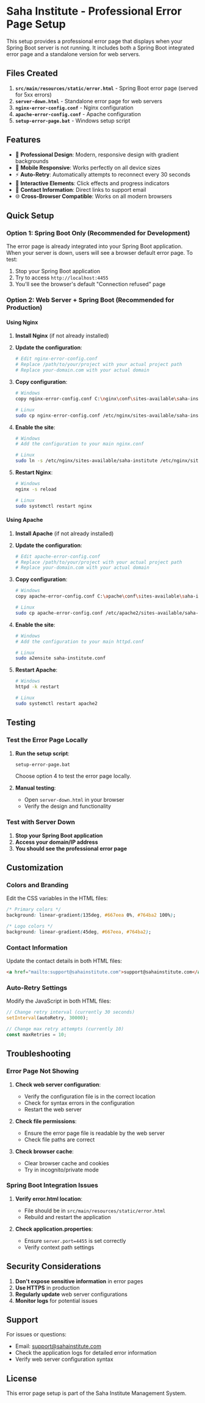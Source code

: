 # Saha Institute - Professional Error Page Setup

This setup provides a professional error page that displays when your Spring Boot server is not running. It includes both a Spring Boot integrated error page and a standalone version for web servers.

## Files Created

1. **`src/main/resources/static/error.html`** - Spring Boot error page (served for 5xx errors)
2. **`server-down.html`** - Standalone error page for web servers
3. **`nginx-error-config.conf`** - Nginx configuration
4. **`apache-error-config.conf`** - Apache configuration
5. **`setup-error-page.bat`** - Windows setup script

## Features

- 🎨 **Professional Design**: Modern, responsive design with gradient backgrounds
- 📱 **Mobile Responsive**: Works perfectly on all device sizes
- ⚡ **Auto-Retry**: Automatically attempts to reconnect every 30 seconds
- 🔧 **Interactive Elements**: Click effects and progress indicators
- 📧 **Contact Information**: Direct links to support email
- 🌐 **Cross-Browser Compatible**: Works on all modern browsers

## Quick Setup

### Option 1: Spring Boot Only (Recommended for Development)

The error page is already integrated into your Spring Boot application. When your server is down, users will see a browser default error page. To test:

1. Stop your Spring Boot application
2. Try to access `http://localhost:4455`
3. You'll see the browser's default "Connection refused" page

### Option 2: Web Server + Spring Boot (Recommended for Production)

#### Using Nginx

1. **Install Nginx** (if not already installed)
2. **Update the configuration**:
   ```bash
   # Edit nginx-error-config.conf
   # Replace /path/to/your/project with your actual project path
   # Replace your-domain.com with your actual domain
   ```

3. **Copy configuration**:
   ```bash
   # Windows
   copy nginx-error-config.conf C:\nginx\conf\sites-available\saha-institute
   
   # Linux
   sudo cp nginx-error-config.conf /etc/nginx/sites-available/saha-institute
   ```

4. **Enable the site**:
   ```bash
   # Windows
   # Add the configuration to your main nginx.conf
   
   # Linux
   sudo ln -s /etc/nginx/sites-available/saha-institute /etc/nginx/sites-enabled/
   ```

5. **Restart Nginx**:
   ```bash
   # Windows
   nginx -s reload
   
   # Linux
   sudo systemctl restart nginx
   ```

#### Using Apache

1. **Install Apache** (if not already installed)
2. **Update the configuration**:
   ```bash
   # Edit apache-error-config.conf
   # Replace /path/to/your/project with your actual project path
   # Replace your-domain.com with your actual domain
   ```

3. **Copy configuration**:
   ```bash
   # Windows
   copy apache-error-config.conf C:\apache\conf\sites-available\saha-institute.conf
   
   # Linux
   sudo cp apache-error-config.conf /etc/apache2/sites-available/saha-institute.conf
   ```

4. **Enable the site**:
   ```bash
   # Windows
   # Add the configuration to your main httpd.conf
   
   # Linux
   sudo a2ensite saha-institute.conf
   ```

5. **Restart Apache**:
   ```bash
   # Windows
   httpd -k restart
   
   # Linux
   sudo systemctl restart apache2
   ```

## Testing

### Test the Error Page Locally

1. **Run the setup script**:
   ```bash
   setup-error-page.bat
   ```
   Choose option 4 to test the error page locally.

2. **Manual testing**:
   - Open `server-down.html` in your browser
   - Verify the design and functionality

### Test with Server Down

1. **Stop your Spring Boot application**
2. **Access your domain/IP address**
3. **You should see the professional error page**

## Customization

### Colors and Branding

Edit the CSS variables in the HTML files:

```css
/* Primary colors */
background: linear-gradient(135deg, #667eea 0%, #764ba2 100%);

/* Logo colors */
background: linear-gradient(45deg, #667eea, #764ba2);
```

### Contact Information

Update the contact details in both HTML files:

```html
<a href="mailto:support@sahainstitute.com">support@sahainstitute.com</a>
```

### Auto-Retry Settings

Modify the JavaScript in both HTML files:

```javascript
// Change retry interval (currently 30 seconds)
setInterval(autoRetry, 30000);

// Change max retry attempts (currently 10)
const maxRetries = 10;
```

## Troubleshooting

### Error Page Not Showing

1. **Check web server configuration**:
   - Verify the configuration file is in the correct location
   - Check for syntax errors in the configuration
   - Restart the web server

2. **Check file permissions**:
   - Ensure the error page file is readable by the web server
   - Check file paths are correct

3. **Check browser cache**:
   - Clear browser cache and cookies
   - Try in incognito/private mode

### Spring Boot Integration Issues

1. **Verify error.html location**:
   - File should be in `src/main/resources/static/error.html`
   - Rebuild and restart the application

2. **Check application.properties**:
   - Ensure `server.port=4455` is set correctly
   - Verify context path settings

## Security Considerations

1. **Don't expose sensitive information** in error pages
2. **Use HTTPS** in production
3. **Regularly update** web server configurations
4. **Monitor logs** for potential issues

## Support

For issues or questions:
- Email: support@sahainstitute.com
- Check the application logs for detailed error information
- Verify web server configuration syntax

## License

This error page setup is part of the Saha Institute Management System. 